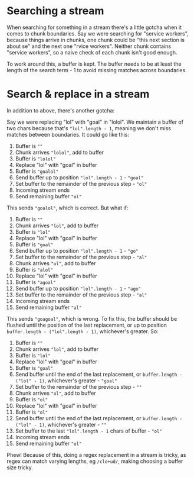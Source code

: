 # Searching a stream

When searching for something in a stream there's a little gotcha when it comes to chunk boundaries. Say we were searching for "service workers", because things arrive in chunks, one chunk could be "this next section is about se" and the next one "rvice workers". Neither chunk contains "service workers", so a naive check of each chunk isn't good enough.

To work around this, a buffer is kept. The buffer needs to be at least the length of the search term - 1 to avoid missing matches across boundaries.

# Search & replace in a stream

In addition to above, there's another gotcha:

Say we were replacing "lol" with "goal" in "lolol". We maintain a buffer of two chars because that's `"lol".length - 1`, meaning we don't miss matches between boundaries. It could go like this:

1. Buffer is `""`
2. Chunk arrives `"lolol"`, add to buffer
3. Buffer is `"lolol"`
4. Replace "lol" with "goal" in buffer
5. Buffer is `"goalol"`
6. Send buffer up to position `"lol".length - 1` - `"goal"`
7. Set buffer to the remainder of the previous step - `"ol"`
8. Incoming stream ends
9. Send remaining buffer `"ol"`

This sends `"goalol"`, which is correct. But what if:

1. Buffer is `""`
2. Chunk arrives `"lol"`, add to buffer
3. Buffer is `"lol"`
4. Replace "lol" with "goal" in buffer
5. Buffer is `"goal"`
6. Send buffer up to position `"lol".length - 1` - `"go"`
7. Set buffer to the remainder of the previous step - `"al"`
8. Chunk arrives `"ol"`, add to buffer
9. Buffer is `"alol"`
10. Replace "lol" with "goal" in buffer
11. Buffer is `"agoal"`
12. Send buffer up to position `"lol".length - 1` - `"ago"`
13. Set buffer to the remainder of the previous step - `"al"`
14. Incoming stream ends
15. Send remaining buffer `"al"`

This sends `"goagoal"`, which is wrong. To fix this, the buffer should be flushed until the position of the last replacement, or up to position `buffer.length - ("lol".length - 1)`, whichever's greater. So:

1. Buffer is `""`
2. Chunk arrives `"lol"`, add to buffer
3. Buffer is `"lol"`
4. Replace "lol" with "goal" in buffer
5. Buffer is `"goal"`
6. Send buffer until the end of the last replacement, or `buffer.length - ("lol" - 1)`, whichever's greater - `"goal"`
7. Set buffer to the remainder of the previous step - `""`
8. Chunk arrives `"ol"`, add to buffer
9. Buffer is `"ol"`
10. Replace "lol" with "goal" in buffer
11. Buffer is `"ol"`
12. Send buffer until the end of the last replacement, or `buffer.length - ("lol" - 1)`, whichever's greater - `""`
13. Set buffer to the last `"lol".length - 1` chars of buffer - `"ol"`
14. Incoming stream ends
15. Send remaining buffer `"ol"`

Phew! Because of this, doing a regex replacement in a stream is tricky, as regex can match varying lengths, eg `/clo+ud/`, making choosing a buffer size tricky.
